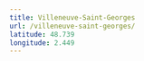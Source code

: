 ```yaml
---
title: Villeneuve-Saint-Georges
url: /villeneuve-saint-georges/
latitude: 48.739
longitude: 2.449
---
```

